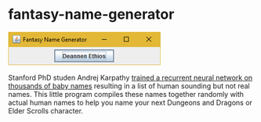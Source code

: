# fantasy-name-generator

![This is what this looks like.](https://github.com/mattdelsordo/fantasy-name-generator/blob/master/example.png?raw=true)

Stanford PhD studen Andrej Karpathy [trained a recurrent neural network on thousands of baby names](http://karpathy.github.io/2015/05/21/rnn-effectiveness/) resulting in a list of human sounding but not real names. This little program compiles these names together randomly with actual human names to help you name your next Dungeons and Dragons or Elder Scrolls character.
